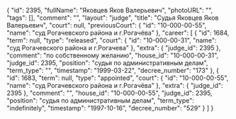 {
    "id": 2395,
    "fullName": "Яковцев Яков Валерьевич",
    "photoURL": "",
    "tags": [],
    "comment": "",
    "layout": "judge",
    "title": "Судья Яковцев Яков Валерьевич",
    "court": null,
    "previousCourt": {
        "id": "10-000-00-55",
        "name": "суд Рогачевского района и г.Рогачёва"
    },
    "career": [
        {
            "id": 1684,
            "term": null,
            "type": "released",
            "court": {
                "id": "10-000-00-31",
                "name": "суд Рогачевского района и г.Рогачева"
            },
            "extra": {
                "judge_id": 2395
            },
            "comment": "по собственному желанию",
            "house_id": "10-000-00-31",
            "judge_id": 2395,
            "position": "судья по административным делам",
            "term_type": "",
            "timestamp": "1999-03-22",
            "decree_number": "173"
        },
        {
            "id": 1683,
            "term": null,
            "type": "appointed",
            "court": {
                "id": "10-000-00-55",
                "name": "суд Рогачевского района и г.Рогачёва"
            },
            "extra": {
                "judge_id": 2395
            },
            "comment": "",
            "house_id": "10-000-00-55",
            "judge_id": 2395,
            "position": "судья по административным делам",
            "term_type": "indefinitely",
            "timestamp": "1997-10-16",
            "decree_number": "529"
        }
    ]
}